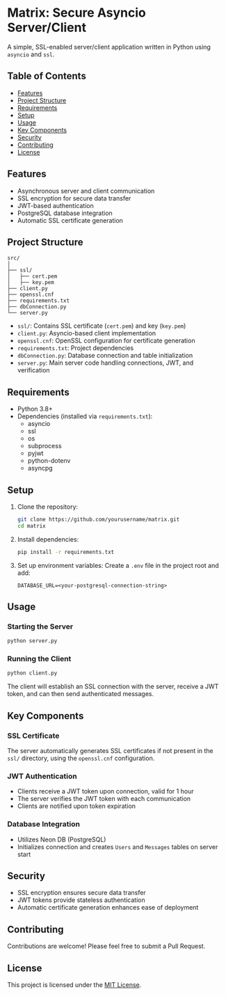 
# Matrix: Secure Asyncio Server/Client

A simple, SSL-enabled server/client application written in Python using `asyncio` and `ssl`.

## Table of Contents
- [Features](#features)
- [Project Structure](#project-structure)
- [Requirements](#requirements)
- [Setup](#setup)
- [Usage](#usage)
- [Key Components](#key-components)
- [Security](#security)
- [Contributing](#contributing)
- [License](#license)

## Features
- Asynchronous server and client communication
- SSL encryption for secure data transfer
- JWT-based authentication
- PostgreSQL database integration
- Automatic SSL certificate generation

## Project Structure
```plaintext
src/
│
├── ssl/
│   ├── cert.pem
│   ├── key.pem
├── client.py
├── openssl.cnf
├── requirements.txt
├── dbConnection.py
└── server.py
```

- `ssl/`: Contains SSL certificate (`cert.pem`) and key (`key.pem`)
- `client.py`: Asyncio-based client implementation
- `openssl.cnf`: OpenSSL configuration for certificate generation
- `requirements.txt`: Project dependencies
- `dbConnection.py`: Database connection and table initialization
- `server.py`: Main server code handling connections, JWT, and verification

## Requirements
- Python 3.8+
- Dependencies (installed via `requirements.txt`):
  - asyncio
  - ssl
  - os
  - subprocess
  - pyjwt
  - python-dotenv
  - asyncpg

## Setup
1. Clone the repository:
   ```bash
   git clone https://github.com/yourusername/matrix.git
   cd matrix
   ```

2. Install dependencies:
   ```bash
   pip install -r requirements.txt
   ```

3. Set up environment variables:
   Create a `.env` file in the project root and add:
   ```
   DATABASE_URL=<your-postgresql-connection-string>
   ```

## Usage
### Starting the Server
```bash
python server.py
```

### Running the Client
```bash
python client.py
```

The client will establish an SSL connection with the server, receive a JWT token, and can then send authenticated messages.

## Key Components
### SSL Certificate
The server automatically generates SSL certificates if not present in the `ssl/` directory, using the `openssl.cnf` configuration.

### JWT Authentication
- Clients receive a JWT token upon connection, valid for 1 hour
- The server verifies the JWT token with each communication
- Clients are notified upon token expiration

### Database Integration
- Utilizes Neon DB (PostgreSQL)
- Initializes connection and creates `Users` and `Messages` tables on server start

## Security
- SSL encryption ensures secure data transfer
- JWT tokens provide stateless authentication
- Automatic certificate generation enhances ease of deployment

## Contributing
Contributions are welcome! Please feel free to submit a Pull Request.

## License
This project is licensed under the [MIT License](LICENSE).
